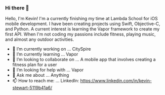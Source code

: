 ### Hi there 👋

Hello, I'm Kevin! I'm a currently finishing my time at Lambda School for iOS mobile development. I have been creating projects using Swift, Objective-C, and Python. A current interest is learning the Vapor framework to create my first API. When I'm not coding my passions include fitness, playing music, and almost any outdoor activities.

- 🔭 I’m currently working on ... CitySpire
- 🌱 I’m currently learning ... Vapor
- 👯 I’m looking to collaborate on ... A mobile app that involves creating a fitness plan for a user
- 🤔 I’m looking for help with ... Vapor
- 💬 Ask me about ... Anything
- 📫 How to reach me: ... LinkedIn: https://www.linkedin.com/in/kevin-stewart-5119b41a6/
